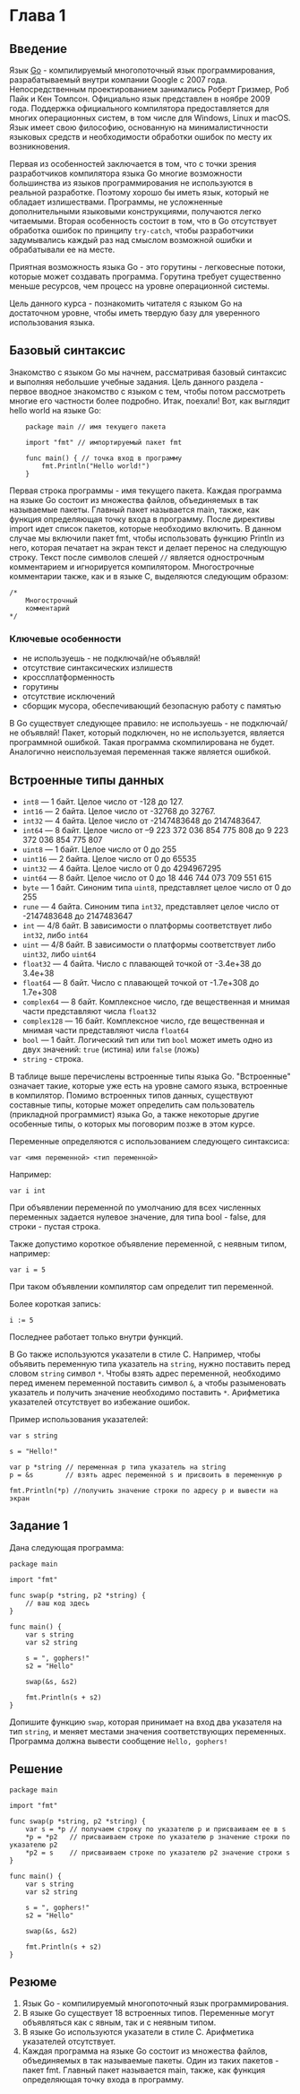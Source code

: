 # Глава 1
## Введение 
Язык [Go](https://ru.wikipedia.org/wiki/Go) - компилируемый многопоточный язык программирования, разрабатываемый внутри компании Google с 2007 года. Непосредственным проектированием занимались Роберт Гризмер, Роб Пайк и Кен Томпсон. Официально язык представлен в ноябре 2009 года. Поддержка официального компилятора предоставляется для многих операционных систем, в том числе для Windows, Linux и macOS. Язык имеет свою философию, основанную на минималистичности языковых средств и необходимости обработки ошибок по месту их возникновения. 

Первая из особенностей заключается в том, что с точки зрения разработчиков компилятора языка Go многие возможности большинства из языков программирования не используются в реальной разработке. Поэтому хорошо бы иметь язык, который не обладает излишествами. Программы, не усложненные дополнительными языковыми конструкциями, получаются легко читаемыми. 
Вторая особенность состоит в том, что в Go отсутствует обработка ошибок по принципу `try-catch`, чтобы разработчики задумывались каждый раз над смыслом возможной ошибки и обрабатывали ее на месте. 

Приятная возможность языка Go -  это горутины - легковесные потоки, которые может создавать программа. Горутина требует существенно меньше ресурсов, чем процесс на уровне операционной системы.

Цель данного курса - познакомить читателя с языком Go на достаточном уровне, чтобы иметь твердую базу для уверенного использования языка.

## Базовый синтаксис 

Знакомство с языком Go мы начнем, рассматривая базовый синтаксис и выполняя небольшие учебные задания. Цель данного раздела - первое вводное знакомство с языком с тем, чтобы потом рассмотреть многие его частности более подробно. Итак, поехали! Вот, как выглядит hello world на языке Go: 
```golang
    package main // имя текущего пакета 

    import "fmt" // импортируемый пакет fmt 

    func main() { // точка вход в программу 
        fmt.Println("Hello world!") 
    }
```

Первая строка программы - имя текущего пакета. Каждая программа на языке Go состоит из множества файлов, объединяемых в так называемые пакеты. Главный пакет называется main, также, как функция определяющая точку входа в программу. После директивы import идет список пакетов, которые необходимо включить. В данном случае мы включили пакет fmt, чтобы использовать функцию Println из него, которая печатает на экран текст и делает перенос на следующую строку. Текст после символов слешей `//` является однострочным комментарием и игнорируется компилятором. Многострочные комментарии также, как и в языке C, выделяются следующим образом: 
```golang 
/*
    Многострочный
    комментарий
*/
```

### Ключевые особенности

- не используешь - не подключай/не объявляй!
- отсутствие синтаксических излишеств
- кроссплатформенность
- горутины
- отсутствие исключений
- сборщик мусора, обеспечивающий безопасную работу с памятью

В Go существует следующее правило: не используешь - не подключай/не объявляй! Пакет, который подключен, но не используется, является программной ошибкой. Такая программа скомпилирована не будет. Аналогично неиспользуемая переменная также является ошибкой. 

## Встроенные типы данных
- `int8` —  1 байт. Целое число от -128 до 127.
- `int16` — 2 байта. Целое число от -32768 до 32767.
- `int32` — 4 байта. Целое число от -2147483648 до 2147483647.
- `int64` — 8 байт. Целое число от –9 223 372 036 854 775 808 до 9 223 372 036 854 775 807
- `uint8` — 1 байт. Целое число от 0 до 255
- `uint16` — 2 байта. Целое число от 0 до 65535
- `uint32` — 4 байта. Целое число от 0 до 4294967295
- `uint64` — 8 байт. Целое число от 0 до 18 446 744 073 709 551 615
- `byte` — 1 байт. Синоним типа `uint8`, представляет целое число от 0 до 255
- `rune` — 4 байта. Синоним типа `int32`, представляет целое число от -2147483648 до 2147483647
- `int` —  4/8 байт. В зависимости о платформы соответствует либо `int32`, либо `int64`
- `uint` — 4/8 байт. В зависимости о платформы соответствует либо `uint32`, либо `uint64`
- `float32` — 4 байта. Число с плавающей точкой от -3.4e+38 до 3.4e+38
- `float64` — 8 байт. Число с плавающей точкой от -1.7e+308 до 1.7e+308
- `complex64` — 8 байт. Комплексное число, где вещественная и мнимая части представляют числа `float32`
- `complex128` — 16 байт. Комплексное число, где вещественная и мнимая части представляют числа `float64`
- `bool` — 1 байт. Логический тип или тип `bool` может иметь одно из двух значений: `true` (истина) или `false` (ложь)
- `string` - строка.

В таблице выше перечислены встроенные типы языка Go. "Встроенные" означает такие, которые уже есть на уровне самого языка, встроенные в компилятор. Помимо встроенных типов данных, существуют составные типы, которые может определить сам пользователь (прикладной программист) языка Go, а также некоторые другие особенные типы, о которых мы поговорим позже в этом курсе.

Переменные определяются с использованием следующего синтаксиса: 
```
var <имя переменной> <тип переменной>
```

Например: 
```golang    
var i int
```

При объявлении переменной по умолчанию для всех численных переменных задается нулевое значение, для типа bool - false, для строки - пустая строка.

Также допустимо короткое объявление переменной, с неявным типом, например: 
```golang    
var i = 5
```
При таком объявлении компилятор сам определит тип переменной.

Более короткая запись:
```golang 
i := 5
```

Последнее работает только внутри функций.

В Go также используются указатели в стиле C. Например, чтобы объявить переменную типа указатель на `string`, нужно поставить перед словом `string` символ `*`. Чтобы взять адрес переменной, необходимо перед именем переменной поставить символ `&`, а чтобы разыменовать указатель и получить значение необходимо поставить `*`. Арифметика указателей отсутствует во избежание ошибок.

Пример использования указателей: 
```golang 
var s string

s = "Hello!"

var p *string // переменная p типа указатель на string 
p = &s        // взять адрес переменной s и присвоить в переменную p

fmt.Println(*p) //получить значение строки по адресу p и вывести на экран 
```

## Задание 1
Дана следующая программа: 

```golang
package main

import "fmt"

func swap(p *string, p2 *string) {
	// ваш код здесь 
}

func main() {
	var s string
	var s2 string

	s = ", gophers!"
	s2 = "Hello"

	swap(&s, &s2)

	fmt.Println(s + s2)
}

```  
Допишите функцию `swap`, которая принимает на вход два указателя на тип `string`, и меняет местами значения соответствующих  переменных. Программа должна вывести сообщение `Hello, gophers!`

## Решение 

```golang
package main

import "fmt"

func swap(p *string, p2 *string) {
	var s = *p // получаем строку по указателю p и присваиваем ее в s
	*p = *p2   // присваиваем строке по указателю p значение строки по указателю p2
	*p2 = s    // присваиваем строке по указателю p2 значение строки s
}

func main() {
	var s string
	var s2 string

	s = ", gophers!"
	s2 = "Hello"

	swap(&s, &s2)

	fmt.Println(s + s2)
}
```

##  Резюме
1. Язык Go - компилируемый многопоточный язык программирования. 
2. В языке Go существует 18 встроенных типов. Переменные могут объявляться как с явным, так и с неявным типом. 
3. В языке Go используются указатели в стиле C. Арифметика указателей отсутствует.
4. Каждая программа на языке Go состоит из множества файлов, объединяемых в так называемые пакеты. Один из таких пакетов - пакет fmt. Главный пакет называется main, также, как функция определяющая точку входа в программу.